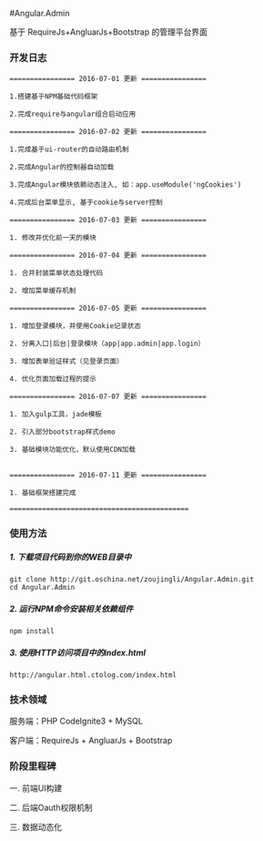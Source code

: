 #Angular.Admin

基于 RequireJs+AngluarJs+Bootstrap 的管理平台界面

### 开发日志

    ================ 2016-07-01 更新 ================

    1.搭建基于NPM基础代码框架

    2.完成require与angular组合启动应用

    ================ 2016-07-02 更新 ================
    
    1.完成基于ui-router的自动路由机制

    2.完成Angular的控制器自动加载

    3.完成Angular模块依赖动态注入, 如：app.useModule('ngCookies')
    
    4.完成后台菜单显示, 基于cookie与server控制

    ================ 2016-07-03 更新 ================

    1. 修改并优化前一天的模块

    ================ 2016-07-04 更新 ================

    1. 合并封装菜单状态处理代码

    2. 增加菜单缓存机制

    ================ 2016-07-05 更新 ================

    1. 增加登录模块，并使用Cookie记录状态

    2. 分离入口|后台|登录模块（app|app.admin|app.login）

    3. 增加表单验证样式（见登录页面）
    
    4. 优化页面加载过程的提示

    ================ 2016-07-07 更新 ================

    1. 加入gulp工具，jade模板

    2. 引入部分bootstrap样式demo

    3. 基础模块功能优化，默认使用CDN加载


    ================ 2016-07-11 更新 ================
    
    1. 基础框架搭建完成

    ============================================


### 使用方法
##### 1. 下载项目代码到你的WEB目录中
```shell
git clone http://git.oschina.net/zoujingli/Angular.Admin.git
cd Angular.Admin
```
##### 2. 运行NPM命令安装相关依赖组件
```shell
npm install
```
##### 3. 使用HTTP访问项目中的index.html
```link
http://angular.html.ctolog.com/index.html
```


### 技术领域

服务端：PHP CodeIgnite3 + MySQL

客户端：RequireJs + AngluarJs + Bootstrap


### 阶段里程碑

一. 前端UI构建

二. 后端Oauth权限机制

三. 数据动态化 